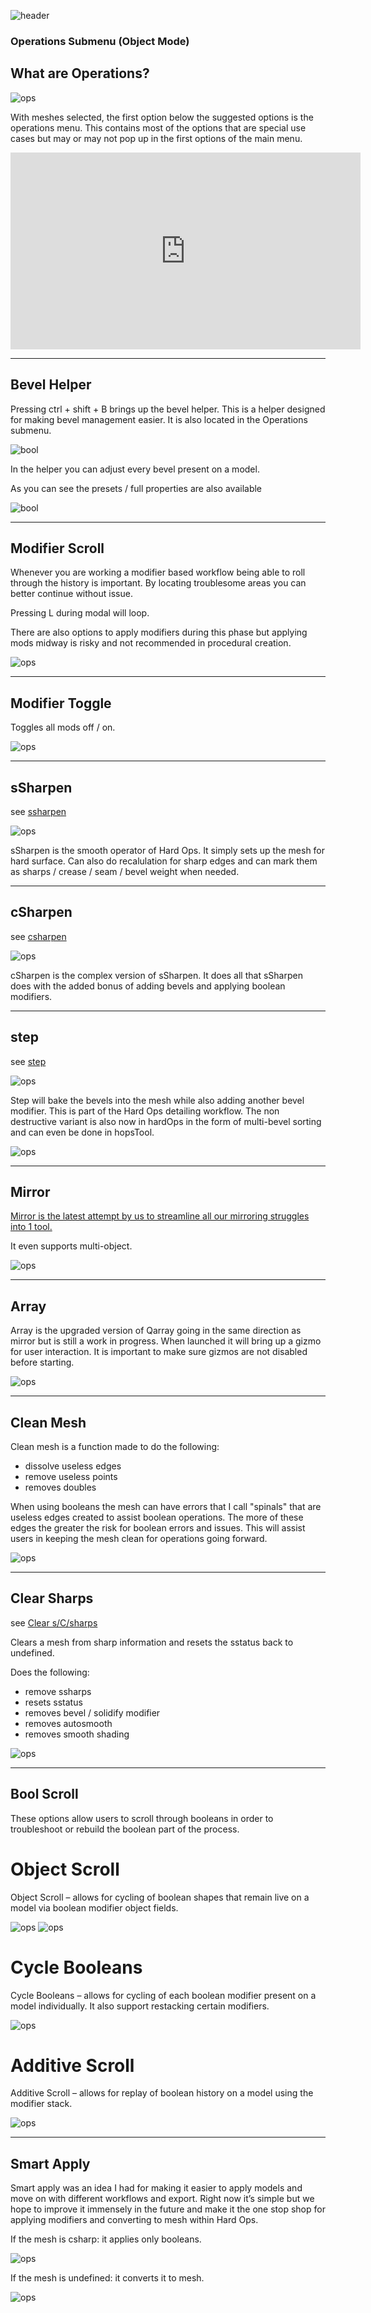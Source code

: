 ![header](img/banner.gif)

### Operations Submenu (Object Mode)



## What are Operations?

![ops](img/operations/o1.png)

With meshes selected, the first option below the suggested options is the operations menu. This contains most of the options that are special use cases but may or may not pop up in the first options of the main menu.

<iframe width="560" height="315" src="https://www.youtube.com/embed/DPoXrep8WQ4" frameborder="0" allowfullscreen></iframe>

---

## Bevel Helper

Pressing ctrl + shift + B brings up the bevel helper. This is a helper designed for making bevel management easier.
It is also located in the Operations submenu.

![bool](img/helper/b1.gif)

In the helper you can adjust every bevel present on a model.

As you can see the presets / full properties are also available

![bool](img/helper/b2.gif)

---

## Modifier Scroll

Whenever you are working a modifier based workflow being able to roll through the history is important. By locating troublesome areas you can better continue without issue.

Pressing L during modal will loop.

There are also options to apply modifiers during this phase but applying mods midway is risky and not recommended in procedural creation.

![ops](img/operations/o2.gif)

---

## Modifier Toggle

Toggles all mods off / on.

![ops](img/operations/o3.gif)

---
## sSharpen

see [ssharpen](ssharpen.md)

![ops](img/operations/o4.gif)

sSharpen is the smooth operator of Hard Ops. It simply sets up the mesh for hard surface. Can also do recalulation for sharp edges and can mark them as sharps / crease / seam / bevel weight when needed.

---

## cSharpen

see [csharpen](csharpen.md)

![ops](img/operations/o5.gif)

cSharpen is the complex version of sSharpen. It does all that sSharpen does with the added bonus of adding bevels and applying boolean modifiers.

---

## step

see [step](step.md)

![ops](img/operations/o6.gif)

Step will bake the bevels into the mesh while also adding another bevel modifier. This is part of the Hard Ops detailing workflow. The non destructive variant is also now in hardOps in the form of multi-bevel sorting and can even be done in hopsTool.

![ops](img/operations/o7.gif)

---

## Mirror

[Mirror is the latest attempt by us to streamline all our mirroring struggles into 1 tool.](mirror_symmetry.md)

It even supports multi-object.

![ops](img/operations/o8.gif)

---

## Array

Array is the upgraded version of Qarray going in the same direction as mirror but is still a work in progress.
When launched it will bring up a gizmo for user interaction. It is important to make sure gizmos are not disabled before starting.

![ops](img/operations/o9.gif)

---

## Clean Mesh

Clean mesh is a function made to do the following:

  - dissolve useless edges
  - remove useless points
  - removes doubles

When using booleans the mesh can have errors that I call "spinals" that are useless edges created to assist boolean operations. The more of these edges the greater the risk for boolean errors and issues. This will assist users in keeping the mesh clean for operations going forward.

![ops](img/operations/o10.gif)

---

## Clear Sharps

see [Clear s/C/sharps](clearssharps.md)

Clears a mesh from sharp information and resets the sstatus back to undefined.

Does the following:

  - remove ssharps
  - resets sstatus
  - removes bevel / solidify  modifier
  - removes autosmooth
  - removes smooth shading

![ops](img/operations/o11.gif)

---

## Bool Scroll

These options allow users to scroll through booleans in order to troubleshoot or rebuild the boolean part of the process.

# Object Scroll

Object Scroll – allows for cycling of boolean shapes that remain live on a model via boolean modifier object fields.

![ops](img/operations/o12.gif)
![ops](img/operations/o13.gif)

# Cycle Booleans

Cycle Booleans – allows for cycling of each boolean modifier present on a model individually. It also support restacking certain modifiers.

![ops](img/operations/o12.gif)

# Additive Scroll

Additive Scroll – allows for replay of boolean history on a model using the modifier stack.

![ops](img/operations/o15.gif)

---

## Smart Apply

Smart apply was an idea I had for making it easier to apply models and move on with different workflows and export. Right now it’s simple but we hope to improve it immensely in the future and make it the one stop shop for applying modifiers and converting to mesh within Hard Ops.

If the mesh is csharp: it applies only booleans.

![ops](img/operations/o16.gif)

If the mesh is undefined: it converts it to mesh.

![ops](img/operations/o16.gif)
